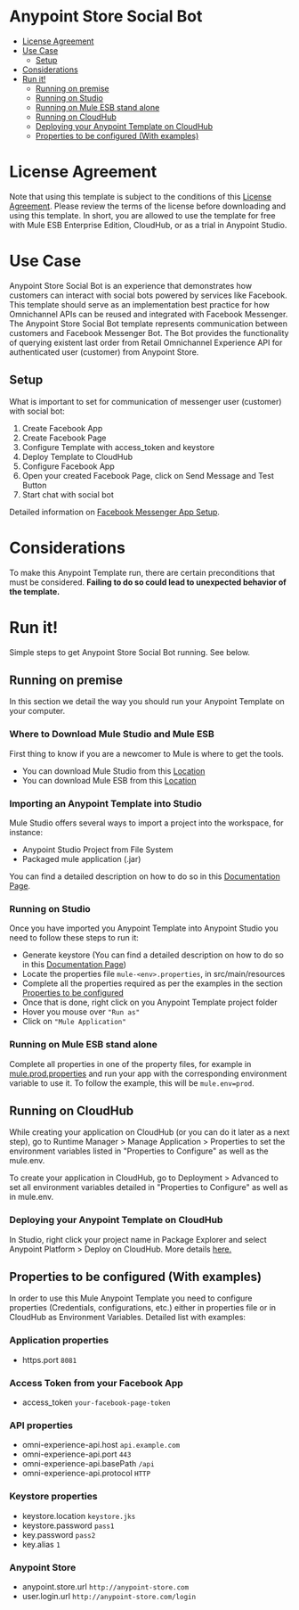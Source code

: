 # Anypoint Store Social Bot

+ [License Agreement](#licenseagreement)
+ [Use Case](#usecase)
	* [Setup](#setup)
+ [Considerations](#considerations)
+ [Run it!](#runit)
	* [Running on premise](#runonopremise)
	* [Running on Studio](#runonstudio)
	* [Running on Mule ESB stand alone](#runonmuleesbstandalone)
	* [Running on CloudHub](#runoncloudhub)
	* [Deploying your Anypoint Template on CloudHub](#deployingyouranypointtemplateoncloudhub)
	* [Properties to be configured (With examples)](#propertiestobeconfigured)

# License Agreement <a name="licenseagreement"/>
Note that using this template is subject to the conditions of this [License Agreement](AnypointTemplateLicense.pdf).
Please review the terms of the license before downloading and using this template. In short, you are allowed to use the template for free with Mule ESB Enterprise Edition, CloudHub, or as a trial in Anypoint Studio.

# Use Case <a name="usecase"/>
Anypoint Store Social Bot is an experience that demonstrates how customers can interact with social bots powered by services like Facebook. This template should serve as an implementation best practice for how Omnichannel APIs can be reused and integrated with Facebook Messenger. The Anypoint Store Social Bot template represents communication between customers and Facebook Messenger Bot. The Bot provides the functionality of querying existent last order from Retail Omnichannel Experience API for authenticated user (customer) from Anypoint Store.

## Setup <a name="setup"/>
What is important to set for communication of messenger user (customer) with social bot:
1. Create Facebook App
2. Create Facebook Page
3. Configure Template with access_token and keystore
4. Deploy Template to CloudHub
5. Configure Facebook App
6. Open your created Facebook Page, click on Send Message and Test Button
7. Start chat with social bot

Detailed information on [Facebook Messenger App Setup](https://developers.facebook.com/docs/messenger-platform/getting-started/app-setup).

# Considerations <a name="considerations"/>

To make this Anypoint Template run, there are certain preconditions that must be considered. **Failing to do so could lead to unexpected behavior of the template.**

# Run it! <a name="runit"/>
Simple steps to get Anypoint Store Social Bot running.
See below.

## Running on premise <a name="runonopremise"/>
In this section we detail the way you should run your Anypoint Template on your computer.


### Where to Download Mule Studio and Mule ESB
First thing to know if you are a newcomer to Mule is where to get the tools.

+ You can download Mule Studio from this [Location](http://www.mulesoft.com/platform/mule-studio)
+ You can download Mule ESB from this [Location](http://www.mulesoft.com/platform/soa/mule-esb-open-source-esb)

### Importing an Anypoint Template into Studio
Mule Studio offers several ways to import a project into the workspace, for instance:

+ Anypoint Studio Project from File System
+ Packaged mule application (.jar)

You can find a detailed description on how to do so in this [Documentation Page](https://docs.mulesoft.com/studio/7.4/import-export-packages).

### Running on Studio <a name="runonstudio"/>
Once you have imported you Anypoint Template into Anypoint Studio you need to follow these steps to run it:

+ Generate keystore (You can find a detailed description on how to do so in this [Documentation Page](https://docs.mulesoft.com/mule-user-guide/v/4.1/tls-configuration#generating-keystores-and-truststores))
+ Locate the properties file `mule-<env>.properties`, in src/main/resources
+ Complete all the properties required as per the examples in the section [Properties to be configured](#propertiestobeconfigured)
+ Once that is done, right click on you Anypoint Template project folder
+ Hover you mouse over `"Run as"`
+ Click on  `"Mule Application"`

### Running on Mule ESB stand alone <a name="runonmuleesbstandalone"/>
Complete all properties in one of the property files, for example in [mule.prod.properties](../master/src/main/resources/mule.prod.properties) and run your app with the corresponding environment variable to use it. To follow the example, this will be `mule.env=prod`.

## Running on CloudHub <a name="runoncloudhub"/>
While creating your application on CloudHub (or you can do it later as a next step), go to Runtime Manager > Manage Application > Properties to set the environment variables listed in "Properties to Configure" as well as the mule.env.

To create your application in CloudHub, go to Deployment > Advanced to set all environment variables detailed in "Properties to Configure" as well as in mule.env.

### Deploying your Anypoint Template on CloudHub <a name="deployingyouranypointtemplateoncloudhub"/>
In Studio, right click your project name in Package Explorer and select Anypoint Platform > Deploy on CloudHub. More details [here.](https://docs.mulesoft.com/runtime-manager/deploying-to-cloudhub)

## Properties to be configured (With examples) <a name="propertiestobeconfigured"/>
In order to use this Mule Anypoint Template you need to configure properties (Credentials, configurations, etc.) either in properties file or in CloudHub as Environment Variables.
Detailed list with examples:
### Application properties

+ https.port `8081`

### Access Token from your Facebook App
+ access_token `your-facebook-page-token`

### API properties
+ omni-experience-api.host `api.example.com`
+ omni-experience-api.port `443`
+ omni-experience-api.basePath `/api`
+ omni-experience-api.protocol `HTTP`

### Keystore properties
+ keystore.location `keystore.jks`
+ keystore.password `pass1`
+ key.password `pass2`
+ key.alias `1`

### Anypoint Store
+ anypoint.store.url `http://anypoint-store.com`
+ user.login.url `http://anypoint-store.com/login`
